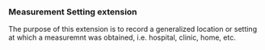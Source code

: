 ### Measurement Setting extension 

The purpose of this extension is to record a generalized location or setting at which a measuremnt was obtained, i.e. hospital, clinic, home, etc.
